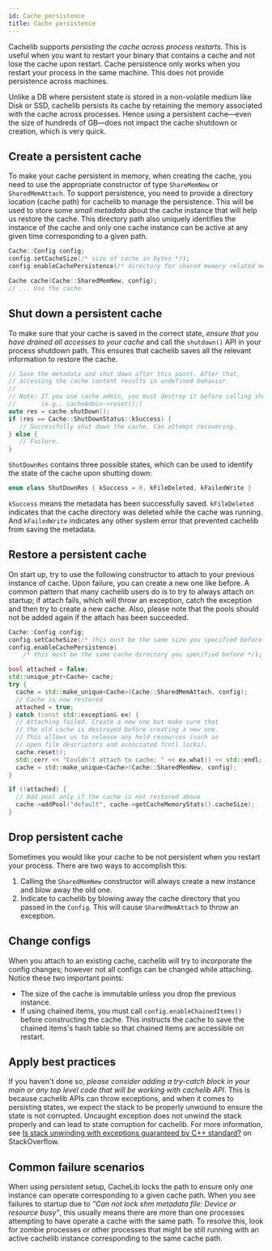 ```yaml
---
id: Cache_persistence
title: Cache persistence
---
```


Cachelib supports *persisting the cache across process restarts*. This is useful when you want to restart your binary that contains a  cache and not lose the cache upon restart.  Cache persistence only works when you restart your process in the same machine. This does not provide persistence across machines.

Unlike a DB where persistent state is stored in a non-volatile medium like Disk or SSD, cachelib persists its cache by retaining the memory associated with the cache across processes. Hence using a persistent cache&mdash;even the size of hundreds of GB&mdash;does not impact the cache shutdown or creation, which is very quick.

## Create a persistent cache

To make your cache persistent in memory, when creating the cache, you need to use the appropriate constructor of type `ShareMemNew` or `SharedMemAttach`. To support persistence, you  need to provide a directory location (cache path) for cachelib to manage the persistence. This will be used to store some *small metadata* about the cache instance that will help us restore the cache. This directory path also uniquely identifies the instance of the cache and only one cache instance can be active at any given time corresponding to a given path.


```cpp
Cache::Config config;
config.setCacheSize(/* size of cache in bytes */);
config.enableCachePersistence(/* directory for shared memory related metadata */);

Cache cache(Cache::SharedMemNew, config);
// ... Use the cache
```

## Shut down a persistent cache

To make sure that your cache is saved in the correct state, *ensure that you have drained all accesses to your cache* and call the `shutdown()` API in your process shutdown path. This ensures that cachelib saves all the relevant information to restore the cache.


```cpp
// Save the metadata and shut down after this point. After that,
// accessing the cache content results in undefined behavior.
//
// Note: If you use cache admin, you must destroy it before calling shutdown
//       (e.g., cacheAdmin->reset();)
auto res = cache.shutDown();
if (res == Cache::ShutDownStatus::kSuccess) {
   // Successfully shut down the cache. Can attempt recovering.
} else {
   // Failure.
}
```


`ShutDownRes` contains three possible states, which can be used to identify the state of the cache upon shutting down:


```cpp
enum class ShutDownRes { kSuccess = 0, kFileDeleted, kFailedWrite }
```


`kSuccess` means the metadata has been successfully saved. `kFileDeleted` indicates that the cache directory was deleted while the cache was running. And `kFailedWrite` indicates any other system error that prevented cachelib from saving the metadata.

## Restore a persistent cache

On start up, try to use the following constructor to attach to your previous instance of cache. Upon failure, you can create a new one like before. A common pattern that many cachelib users do is to try to always attach on startup; if attach fails, which will throw an exception, catch the exception and then try to create a new cache. Also, please note that the pools should not be added again if the attach has been succeeded.


```cpp
Cache::Config config;
config.setCacheSize(/* this must be the same size you specified before */);
config.enableCachePersistence(
    /* this must be the same cache directory you specified before */);

bool attached = false;
std::unique_ptr<Cache> cache;
try {
  cache = std::make_unique<Cache>(Cache::SharedMemAttach, config);
  // Cache is now restored
  attached = true;
} catch (const std::exception& ex) {
  // Attaching failed. Create a new one but make sure that
  // the old cache is destroyed before creating a new one.
  // This allows us to release any held resources (such as
  // open file descriptors and associated fcntl locks).
  cache.reset();
  std::cerr << "Couldn't attach to cache: " << ex.what() << std::endl;
  cache = std::make_unique<Cache>(Cache::SharedMemNew, config);
}

if (!attached) {
  // Add pool only if the cache is not restored above
  cache->addPool("default", cache->getCacheMemoryStats().cacheSize);
}
```


## Drop persistent cache

Sometimes you would like your cache to be not persistent when you restart your process. There are two ways to accomplish this:

1. Calling the `SharedMemNew` constructor will always create a new instance and blow away the old one.
2. Indicate to cachelib by blowing away the cache directory that you passed in the `Config`. This will cause `SharedMemAttach` to throw an exception.

## Change configs

When you attach to an existing cache, cachelib will try to incorporate the config changes; however not all configs can be changed while attaching. Notice these two important points:

* The size of the cache is immutable unless you drop the previous instance.
* If using chained items, you must call `config.enableChainedItems()` before constructing the cache. This instructs the cache to save the chained items's hash table so that chained items are accessible on restart.

## Apply best practices

If you haven't done so, *please consider adding a try-catch block in your main or any top level code that will be working with cachelib API*. This is because cachelib APIs can throw exceptions, and when it comes to persisting states, we expect the stack to be properly unwound to ensure the state is not corrupted. Uncaught exception does not unwind the stack properly and can lead to state corruption for cachelib. For more information, see [Is stack unwinding with exceptions guaranteed by C++ standard?](https://stackoverflow.com/questions/39962999/is-stack-unwinding-with-exceptions-guaranteed-by-c-standard) on StackOverflow.

## Common failure scenarios

When using persistent setup, CacheLib locks the path to ensure only one instance can operate corresponding to a given cache path. When you see failures to startup due to *"Can not lock shm metadata file: Device or resource busy"*, this usually means there are more than one processes attempting to have operate a cache with the same path. To resolve this, look for zombie processes or other processes that might be still running with an active cachelib instance corresponding to the same cache path.
